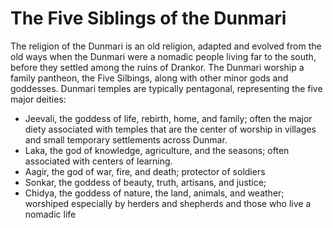 # The Five Siblings of the Dunmari

The religion of the Dunmari is an old religion, adapted and evolved from the old ways when the Dunmari were a nomadic people living far to the south, before they settled among the ruins of Drankor. The Dunmari worship a family pantheon, the Five Silbings, along with other minor gods and goddesses. Dunmari temples are typically pentagonal, representing the five major deities:

* Jeevali, the goddess of life, rebirth, home, and family; often the major diety associated with temples that are the
center of worship in villages and small temporary settlements across Dunmar.
* Laka, the god of knowledge, agriculture, and the seasons; often associated with centers of learning.
* Aagir, the god of war, fire, and death; protector of soldiers 
* Sonkar, the goddess of beauty, truth, artisans, and justice;
* Chidya, the goddess of nature, the land, animals, and weather; worshiped especially by herders and shepherds and those who live a nomadic life

